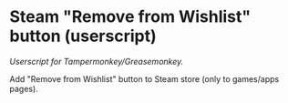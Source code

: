 # Steam "Remove from Wishlist" button (userscript)
*Userscript for Tampermonkey/Greasemonkey.*

Add "Remove from Wishlist" button to Steam store (only to games/apps pages).
